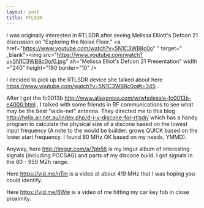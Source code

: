 ```yaml
---
layout: post
title: RTLSDR
---
```


I was originally interested in RTLSDR after seeing Melissa Elliott's  Defcon 21 discussion on "Exploring the Noise Floor." 
<a href="https://www.youtube.com/watch?v=5N1C3WB8c0o" " target=" _blank"><img src="https://www.youtube.com/watch?v=5N1C3WB8c0o/0.jpg" alt="Melissa Elliot's Defcon 21 Presentation" width ="240" height="180 border="10" /></a>


I decided to pick up the RTLSDR device she talked about here https://www.youtube.com/watch?v=5N1C3WB8c0o#t=345 .

After I got the fc0013b http://www.aliexpress.com/w/wholesale-fc0013b-e4000.html , I talked with some friends in RF communications to see what may be the best "wide-net" antenna. They directed me to this blog http://helix.air.net.au/index.php/d-i-y-discone-for-rtlsdr/  which has a handy program to calculate the physical size of a discone based on the lowest input frequency (A note to the would be builder: grows QUICK based on the lower start frequency. I found 80 MHz OK based on my needs, YMMD).

Anyway, here http://imgur.com/a/7ph56 is my Imgur album of interesting signals (including POCSAG) and parts of my discone build. I got signals in the 80 - 950 MZh range.

Here https://vid.me/nTm is a video at about 419 MHz that I was hoping you could identify.

Here https://vid.me/6Ww is a video of me hitting my car key fob in close proximity.
 


